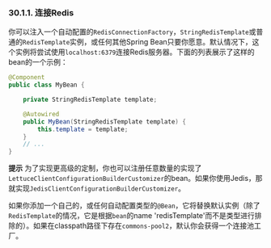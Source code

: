 ### 30.1.1. 连接Redis

你可以注入一个自动配置的`RedisConnectionFactory`，`StringRedisTemplate`或普通的`RedisTemplate`实例，或任何其他Spring Bean只要你愿意。默认情况下，这个实例将尝试使用`localhost:6379`连接Redis服务器。下面的列表展示了这样的bean的一个示例：
```java
@Component
public class MyBean {

    private StringRedisTemplate template;

    @Autowired
    public MyBean(StringRedisTemplate template) {
        this.template = template;
    }
    // ...
}
```

**提示** 为了实现更高级的定制，你也可以注册任意数量的实现了`LettuceClientConfigurationBuilderCustomizer`的bean。如果你使用Jedis，那就实现`JedisClientConfigurationBuilderCustomizer`。

如果你添加一个自己的，或任何自动配置类型的`@Bean`，它将替换默认实例（除了`RedisTemplate`的情况，它是根据`bean`的name 'redisTemplate'而不是类型进行排除的）。如果在classpath路径下存在`commons-pool2`，默认你会获得一个连接池工厂。
